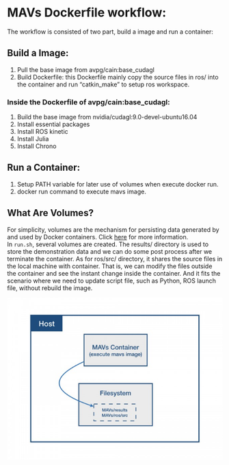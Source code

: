 # MAVs Dockerfile workflow:
The workflow is consisted of two part, build a image and run a container:  
## Build a Image:
1. Pull the base image from avpg/cain:base_cudagl  
2. Build Dockerfile: this Dockerfile mainly copy the source files in ros/ into the container and run “catkin_make” to setup ros workspace.  

### Inside the Dockerfile of avpg/cain:base_cudagl:  
1. Build the base image from nvidia/cudagl:9.0-devel-ubuntu16.04
2. Install essential packages  
3. Install ROS kinetic  
4. Install Julia
5. Install Chrono  

## Run a Container:
1. Setup PATH variable for later use of volumes when execute docker run.
2. docker run command to execute mavs image.


## What Are Volumes?
For simplicity, volumes are the mechanism for persisting data generated by and used by Docker containers. Click [here](https://docs.docker.com/storage/volumes/) for more information.  
In ``run.sh``, several volumes are created. The results/ directory is used to store the demonstration data and we can do some post process after we terminate the container. As for ros/src/ directory, it shares the source files in the local machine with container. That is, we can modify the files outside the container and see the instant change inside the container. And it fits the scenario where we need to update script file, such as Python, ROS launch file, without rebuild the image.  

![volume_diagram](docker_volume.jpg)
